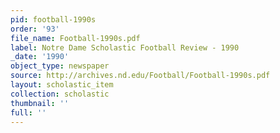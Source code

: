 ```yaml
---
pid: football-1990s
order: '93'
file_name: Football-1990s.pdf
label: Notre Dame Scholastic Football Review - 1990
_date: '1990'
object_type: newspaper
source: http://archives.nd.edu/Football/Football-1990s.pdf
layout: scholastic_item
collection: scholastic
thumbnail: ''
full: ''
---
```

